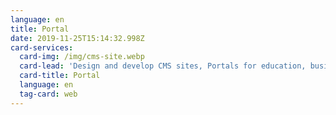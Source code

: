 ```yaml
---
language: en
title: Portal
date: 2019-11-25T15:14:32.998Z
card-services:
  card-img: /img/cms-site.webp
  card-lead: 'Design and develop CMS sites, Portals for education, business, medical...'
  card-title: Portal
  language: en
  tag-card: web
---
```


